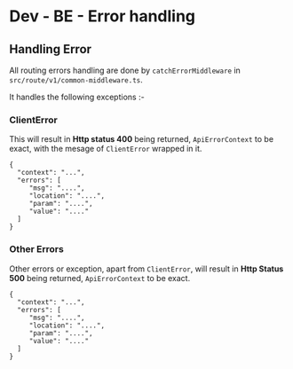 # Dev - BE - Error handling

## Handling Error

All routing errors handling are done by `catchErrorMiddleware` in `src/route/v1/common-middleware.ts`.

It handles the following exceptions :-

### ClientError

This will result in **Http status 400** being returned, `ApiErrorContext` to be exact, with the mesage of `ClientError` wrapped in it.

```text
{
  "context": "...",
  "errors": [
     "msg": "....",
     "location": "....",
     "param": "....",
     "value": "...."
  ]
}
```

### Other Errors

Other errors or exception, apart from `ClientError`, will result in **Http Status 500** being returned, `ApiErrorContext` to be exact. 

```text
{
  "context": "...",
  "errors": [
     "msg": "....",
     "location": "....",
     "param": "....",
     "value": "...."
  ]
}
```

